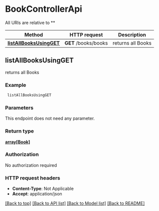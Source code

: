 # BookControllerApi

All URIs are relative to **

Method | HTTP request | Description
------------- | ------------- | -------------
[**listAllBooksUsingGET**](BookControllerApi.md#listAllBooksUsingGET) | **GET** /books/books | returns all Books


## **listAllBooksUsingGET**

returns all Books

### Example
```bash
 listAllBooksUsingGET
```

### Parameters
This endpoint does not need any parameter.

### Return type

[**array[Book]**](Book.md)

### Authorization

No authorization required

### HTTP request headers

 - **Content-Type**: Not Applicable
 - **Accept**: application/json

[[Back to top]](#) [[Back to API list]](../README.md#documentation-for-api-endpoints) [[Back to Model list]](../README.md#documentation-for-models) [[Back to README]](../README.md)

